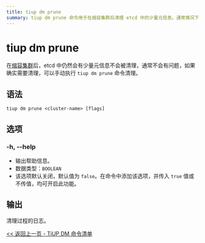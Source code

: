 ```yaml
---
title: tiup dm prune
summary: tiup dm prune 命令用于在缩容集群后清理 etcd 中的少量元信息。通常情况下不会有问题，但如果需要清理，可以手动执行该命令。语法为 tiup dm prune <cluster-name>，选项包括 -h, --help，输出为清理过程的日志。
---
```


# tiup dm prune

在[缩容集群](/tiup/tiup-component-dm-scale-in.md)后，etcd 中仍然会有少量元信息不会被清理，通常不会有问题，如果确实需要清理，可以手动执行 `tiup dm prune` 命令清理。

## 语法

```shell
tiup dm prune <cluster-name> [flags]
```

## 选项

### -h, --help

- 输出帮助信息。
- 数据类型：`BOOLEAN`
- 该选项默认关闭，默认值为 `false`。在命令中添加该选项，并传入 `true` 值或不传值，均可开启此功能。

## 输出

清理过程的日志。

[<< 返回上一页 - TiUP DM 命令清单](/tiup/tiup-component-dm.md#命令清单)